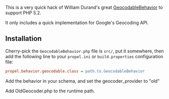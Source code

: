 This is a very quick hack of William Durand's great [GeocodableBehavior](https://github.com/willdurand/GeocodableBehavior) to support PHP 5.2.

It only includes a quick implementation for Google's Geocoding API.

Installation
------------

Cherry-pick the `GeocodableBehavior.php` file is `src/`, put it somewhere,
then add the following line to your `propel.ini` or `build.properties`
configuration file:

``` ini
propel.behavior.geocodable.class = path.to.GeocodableBehavior
```

Add the behavior in your schema, and set the geocoder_provider to "old"

Add OldGeocoder.php to the runtime path.
